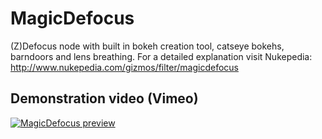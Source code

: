 # MagicDefocus
(Z)Defocus node with built in bokeh creation tool, catseye bokehs, barndoors and lens breathing. 
For a detailed explanation visit Nukepedia: http://www.nukepedia.com/gizmos/filter/magicdefocus

## Demonstration video (Vimeo)
[![MagicDefocus preview](https://vinkvfx.com/afb/MagicDefocus_vimeo_thumbnail.jpg)](https://vimeo.com/541142545/3fcd699a73)
